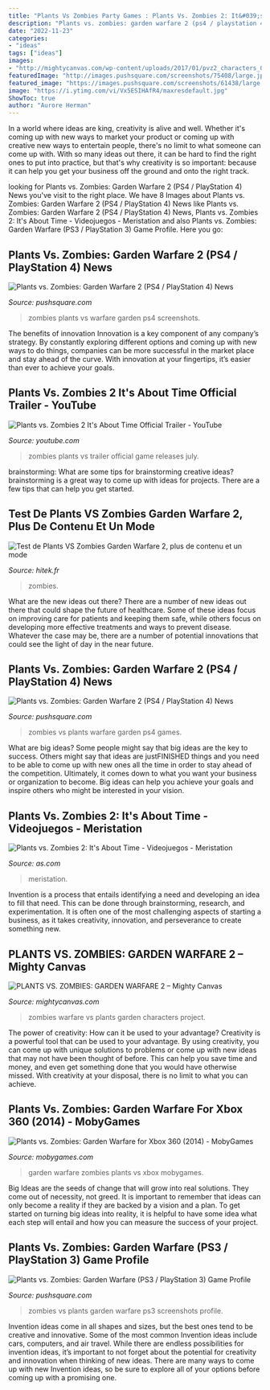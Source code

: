 ```yaml
---
title: "Plants Vs Zombies Party Games : Plants Vs. Zombies 2: It&#039;s About Time"
description: "Plants vs. zombies: garden warfare 2 (ps4 / playstation 4) news"
date: "2022-11-23"
categories:
- "ideas"
tags: ["ideas"]
images:
- "http://mightycanvas.com/wp-content/uploads/2017/01/pvz2_characters_08.jpg"
featuredImage: "http://images.pushsquare.com/screenshots/75408/large.jpg"
featured_image: "https://images.pushsquare.com/screenshots/61438/large.jpg"
image: "https://i.ytimg.com/vi/Vx5ESIHAfR4/maxresdefault.jpg"
ShowToc: true
author: "Aurore Herman"
---
```



In a world where ideas are king, creativity is alive and well. Whether it's coming up with new ways to market your product or coming up with creative new ways to entertain people, there's no limit to what someone can come up with. With so many ideas out there, it can be hard to find the right ones to put into practice, but that's why creativity is so important: because it can help you get your business off the ground and onto the right track.

	

		
looking for Plants vs. Zombies: Garden Warfare 2 (PS4 / PlayStation 4) News you've visit to the right place. We have 8 Images about Plants vs. Zombies: Garden Warfare 2 (PS4 / PlayStation 4) News like Plants vs. Zombies: Garden Warfare 2 (PS4 / PlayStation 4) News, Plants vs. Zombies 2: It&#039;s About Time - Videojuegos - Meristation and also Plants vs. Zombies: Garden Warfare (PS3 / PlayStation 3) Game Profile. Here you go:
		
    
## Plants Vs. Zombies: Garden Warfare 2 (PS4 / PlayStation 4) News

<img loading=lazy src="http://images.pushsquare.com/screenshots/75408/large.jpg" onerror="this.onerror=null;this.src='https://tse2.mm.bing.net/th?id=OIP._D-mlgzQL8vjGQ7A-L8d_AHaEK&amp;pid=15.1';" alt="Plants vs. Zombies: Garden Warfare 2 (PS4 / PlayStation 4) News">

_Source: pushsquare.com_

>zombies plants vs warfare garden ps4 screenshots. 

	

The benefits of innovation
Innovation is a key component of any company’s strategy. By constantly exploring different options and coming up with new ways to do things, companies can be more successful in the market place and stay ahead of the curve. With innovation at your fingertips, it’s easier than ever to achieve your goals.

    
## Plants Vs. Zombies 2 It&#039;s About Time Official Trailer - YouTube

<img loading=lazy src="https://i.ytimg.com/vi/Vx5ESIHAfR4/maxresdefault.jpg" onerror="this.onerror=null;this.src='https://tse4.mm.bing.net/th?id=OIP.SAAGMtlRAjIGpqAfaFCUXAHaEK&amp;pid=15.1';" alt="Plants vs. Zombies 2 It&#039;s About Time Official Trailer - YouTube">

_Source: youtube.com_

>zombies plants vs trailer official game releases july. 

	

brainstorming: What are some tips for brainstorming creative ideas?
brainstorming is a great way to come up with ideas for projects. There are a few tips that can help you get started.

    
## Test De Plants VS Zombies Garden Warfare 2, Plus De Contenu Et Un Mode

<img loading=lazy src="https://static.hitek.fr/img/products/electronic-arts/electronic-arts-plants-vs-zombies-garden-warfare-2/electronic-arts-plants-vs-zombies-garden-warfare-2-2.jpg" onerror="this.onerror=null;this.src='https://tse2.mm.bing.net/th?id=OIP.rjBOIhnRhwCl3sKZl3DRFQHaEK&amp;pid=15.1';" alt="Test de Plants VS Zombies Garden Warfare 2, plus de contenu et un mode">

_Source: hitek.fr_

>zombies. 

	

What are the new ideas out there?
There are a number of new ideas out there that could shape the future of healthcare. Some of these ideas focus on improving care for patients and keeping them safe, while others focus on developing more effective treatments and ways to prevent disease. Whatever the case may be, there are a number of potential innovations that could see the light of day in the near future.

    
## Plants Vs. Zombies: Garden Warfare 2 (PS4 / PlayStation 4) News

<img loading=lazy src="https://images.pushsquare.com/games/ps4/plants_vs_zombies_garden_warfare_2/large.jpg" onerror="this.onerror=null;this.src='https://tse2.mm.bing.net/th?id=OIP.E422TNY9tEJYi28mlA6wvAHaEK&amp;pid=15.1';" alt="Plants vs. Zombies: Garden Warfare 2 (PS4 / PlayStation 4) News">

_Source: pushsquare.com_

>zombies vs plants warfare garden ps4 games. 

	

What are big ideas?
Some people might say that big ideas are the key to success. Others might say that ideas are justFINISHED things and you need to be able to come up with new ones all the time in order to stay ahead of the competition. Ultimately, it comes down to what you want your business or organization to become. Big ideas can help you achieve your goals and inspire others who might be interested in your vision.

    
## Plants Vs. Zombies 2: It&#039;s About Time - Videojuegos - Meristation

<img loading=lazy src="https://as01.epimg.net/meristation/imagenes/2019/09/05/header_image/634858351567686054.png" onerror="this.onerror=null;this.src='https://tse1.mm.bing.net/th?id=OIP.Z3R4YvQgwzYPmrkccYq06QHaEK&amp;pid=15.1';" alt="Plants vs. Zombies 2: It&#039;s About Time - Videojuegos - Meristation">

_Source: as.com_

>meristation. 

	

Invention is a process that entails identifying a need and developing an idea to fill that need. This can be done through brainstorming, research, and experimentation. It is often one of the most challenging aspects of starting a business, as it takes creativity, innovation, and perseverance to create something new.

    
## PLANTS VS. ZOMBIES: GARDEN WARFARE 2 – Mighty Canvas

<img loading=lazy src="http://mightycanvas.com/wp-content/uploads/2017/01/pvz2_characters_08.jpg" onerror="this.onerror=null;this.src='https://tse2.mm.bing.net/th?id=OIP.TftTPmgmCm6um4ScMs-xHgHaEK&amp;pid=15.1';" alt="PLANTS VS. ZOMBIES: GARDEN WARFARE 2 – Mighty Canvas">

_Source: mightycanvas.com_

>zombies warfare vs plants garden characters project. 

	

The power of creativity: How can it be used to your advantage?
Creativity is a powerful tool that can be used to your advantage. By using creativity, you can come up with unique solutions to problems or come up with new ideas that may not have been thought of before. This can help you save time and money, and even get something done that you would have otherwise missed. With creativity at your disposal, there is no limit to what you can achieve.

    
## Plants Vs. Zombies: Garden Warfare For Xbox 360 (2014) - MobyGames

<img loading=lazy src="http://www.mobygames.com/images/covers/l/311005-plants-vs-zombies-garden-warfare-xbox-360-front-cover.jpg" onerror="this.onerror=null;this.src='https://tse3.mm.bing.net/th?id=OIP.y2jrGdJ2Ag1vWE5TDUy83QHaKU&amp;pid=15.1';" alt="Plants vs. Zombies: Garden Warfare for Xbox 360 (2014) - MobyGames">

_Source: mobygames.com_

>garden warfare zombies plants vs xbox mobygames. 

	

Big Ideas are the seeds of change that will grow into real solutions. They come out of necessity, not greed. It is important to remember that ideas can only become a reality if they are backed by a vision and a plan. To get started on turning big ideas into reality, it is helpful to have some idea what each step will entail and how you can measure the success of your project.

    
## Plants Vs. Zombies: Garden Warfare (PS3 / PlayStation 3) Game Profile

<img loading=lazy src="https://images.pushsquare.com/screenshots/61438/large.jpg" onerror="this.onerror=null;this.src='https://tse4.mm.bing.net/th?id=OIP.ii2RW9Vms4P5K0gjsQvfQQHaEK&amp;pid=15.1';" alt="Plants vs. Zombies: Garden Warfare (PS3 / PlayStation 3) Game Profile">

_Source: pushsquare.com_

>zombies vs plants garden warfare ps3 screenshots profile. 

	

Invention ideas come in all shapes and sizes, but the best ones tend to be creative and innovative. Some of the most common Invention ideas include cars, computers, and air travel. While there are endless possibilities for invention ideas, it’s important to not forget about the potential for creativity and innovation when thinking of new ideas. There are many ways to come up with new Invention ideas, so be sure to explore all of your options before coming up with a promising one.

